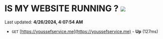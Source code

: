 # IS MY WEBSITE RUNNING ? [![](https://img.shields.io/static/v1?label=Sponsor&message=%E2%9D%A4&logo=GitHub&color=%23fe8e86)](https://github.com/sponsors/<username>)

Last updated: **4/26/2024, 4:07:54 AM**

- `GET` [https://youssefservice.me](https://youssefservice.me) - **Up** (127ms)
